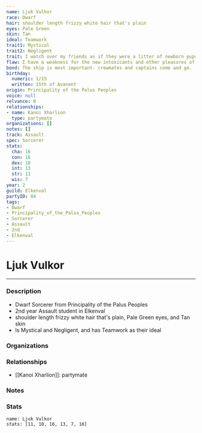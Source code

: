 ```yaml
---
name: Ljuk Vulkor
race: Dwarf
hair: shoulder length frizzy white hair that's plain
eyes: Pale Green
skin: Tan
ideal: Teamwork
trait1: Mystical
trait2: Negligent
trait: I watch over my friends as if they were a litter of newborn pups.
flaw: I have a weakness for the new intoxicants and other pleasures of this land.
bond: The ship is most important- crewmates and captains come and go.
birthday:
  numeric: 1/15
  written: 15th of Avanent
origin: Principality of the Palus Peoples
voice: null
relvance: 0
relationships:
- name: Kanoi Xharlion
  type: partymate
organizations: []
notes: []
track: Assault
spec: Sorcerer
stats:
  cha: 16
  con: 16
  dex: 10
  int: 13
  str: 11
  wis: 7
year: 2
guild: Elkenval
partyID: 84
tags:
- Dwarf
- Principality_of_the_Palus_Peoples
- Sorcerer
- Assault
- 2nd
- Elkenval
---
```

# Ljuk Vulkor
---
### Description
- Dwarf Sorcerer from Principality of the Palus Peoples
- 2nd year Assault student in Elkenval
- shoulder length frizzy white hair that's plain, Pale Green eyes, and Tan skin
- Is Mystical and Negligent, and has Teamwork as their ideal

### Organizations

### Relationships
- [[Kanoi Xharlion]]: partymate

### Notes

### Stats
```statblock
name: Ljuk Vulkor
stats: [11, 10, 16, 13, 7, 16]
```